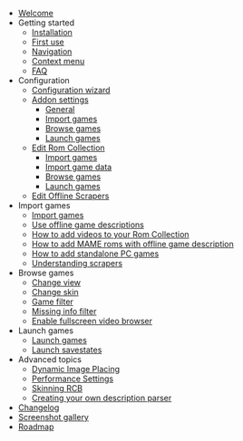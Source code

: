   * [Welcome](Welcome.md)
  * Getting started
    * [Installation](Installation.md)
    * [First use](FirstUse.md)
    * [Navigation](Navigation.md)
    * [Context menu](ContextMenu.md)
    * [FAQ](FAQ.md)
  * Configuration
    * [Configuration wizard](ConfigurationWizard.md)
    * [Addon settings](AddonSettings.md)
      * [General](AddonSettingsGeneral.md)
      * [Import games](AddonSettingsImportGames.md)
      * [Browse games](AddonSettingsBrowseGames.md)
      * [Launch games](AddonSettingsLaunchGames.md)
    * [Edit Rom Collection](EditRomCollection.md)
      * [Import games](EditRomCollectionImportGames.md)
      * [Import game data](EditRomCollectionImportGameData.md)
      * [Browse games](EditRomCollectionBrowseGames.md)
      * [Launch games](EditRomCollectionLaunchGames.md)
    * [Edit Offline Scrapers](EditOfflineScrapers.md)
  * Import games
    * [Import games](ImportGames.md)
    * [Use offline game descriptions](UseOfflineGameDescriptions.md)
    * [How to add videos to your Rom Collection](HowToAddVideos.md)
    * [How to add MAME roms with offline game description](HowToAddMAMEOffline.md)
    * [How to add standalone PC games](HowToAddStandaloneGames.md)
    * [Understanding scrapers](ScraperDetails.md)
  * Browse games
    * [Change view](ChangeViews.md)
    * [Change skin](ChangeSkins.md)
    * [Game filter](GameFilter.md)
    * [Missing info filter](MissingInfoFilter.md)
    * [Enable fullscreen video browser](EnableFullscreenVideoBrowser.md)
  * Launch games
    * [Launch games](LaunchGames.md)
    * [Launch savestates](LaunchingSavestates.md)
  * Advanced topics
    * [Dynamic Image Placing](DynamicImagePlacing.md)
    * [Performance Settings](PerformanceSettings.md)
    * [Skinning RCB](SkinningRCB.md)
    * [Creating your own description parser](CreatingYourOwnDescriptionParser.md)
  * [Changelog](ChangeLog.md)
  * [Screenshot gallery](Gallery.md)
  * [Roadmap](TODO.md)